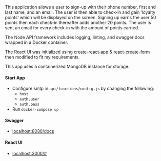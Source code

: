 This application allows a user to sign-up with their phone number, first and last name, and an email. The user is then able to check-in and gain 'loyalty points' which will be displayed on the screen. 
Signing up earns the user 50 points then each check-in thereafter adds another 20 points. The user is sent an email for every check-in with the amount of points earned.

The Node API framework includes logging, linting, and swagger docs wrapped in a Docker container.

The React UI was initialized using [create-react-app](https://www.npmjs.com/package/create-react-app) & [react-create-form](https://www.npmjs.com/package/react-create-form) then modified to fit my requirements.

This app uses a containerized MongoDB instance for storage.

#### Start App
* Configure smtp in `api/functions/config.js` by changing the following:
  *  `host`
  *  `auth.user`
  *  `auth.pass`
* Run `docker-compose up`

#### Swagger
* [localhost:8080/docs](http://localhost:8080/docs)

#### React UI
* [localhost:3000/#](http://localhost:3000/#)
